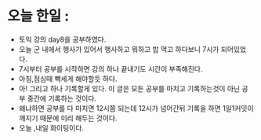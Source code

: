 # 오늘 한일 :
  - 토익 강의 day8을 공부하였다.
  - 오늘 군 내에서 행사가 있어서 행사하고 뭐하고 밥 먹고 하다보니 7시가 되어있었다.
  - 7시부터 공부를 시작하면 강의 하나 끝내기도 시간이 부족해진다.
  - 아침,점심때 빡세게 해야할듯 하다.
  - 아! 그리고 하나 기록할게 있다. 이 글은 모든 공부를 마치고 기록하는것이 아닌 공부 중간에 기록하는 것이다.
  - 왜냐하면 공부를 다 마치면 12시쯤 되는데 12시가 넘어간뒤 기록을 하면 1일1커밋이 깨지기 때문에 미리 해두는 것이다.
  - 오늘 ,내일 화이팅이다.
